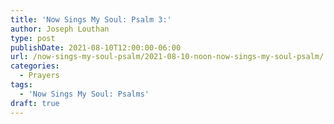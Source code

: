 ```yaml
---
title: 'Now Sings My Soul: Psalm 3:'
author: Joseph Louthan
type: post
publishDate: 2021-08-10T12:00:00-06:00
url: /now-sings-my-soul-psalm/2021-08-10-noon-now-sings-my-soul-psalm/
categories:
  - Prayers
tags:
  - 'Now Sings My Soul: Psalms'
draft: true
---
```

<div style="font-variant: small-caps;">

</div>
    

